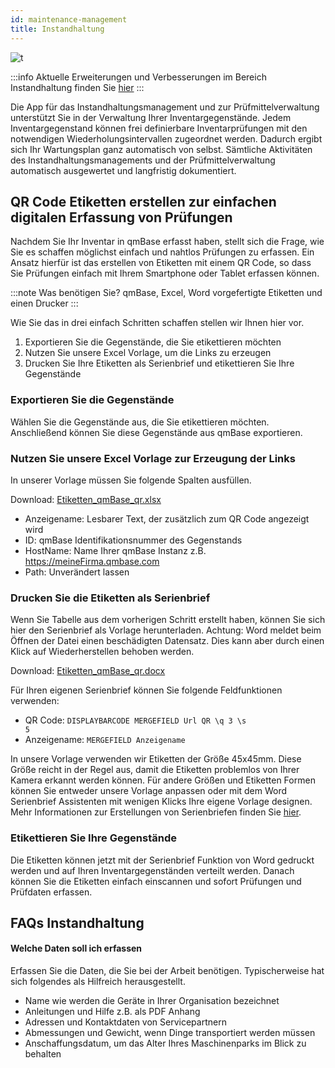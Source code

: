 ```yaml
---
id: maintenance-management
title: Instandhaltung
---
```


![t](https://caqadmin.blob.core.windows.net/public-screenshots/All%20Integration%20Specs/MaintenanceManagement.png)

:::info Aktuelle Erweiterungen und Verbesserungen im Bereich Instandhaltung finden Sie [hier](/blog/tags/instandhaltung)
:::

Die App für das Instandhaltungsmanagement und zur Prüfmittelverwaltung unterstützt Sie in der Verwaltung Ihrer Inventargegenstände. Jedem Inventargegenstand können frei definierbare Inventarprüfungen mit den notwendigen Wiederholungsintervallen zugeordnet werden. Dadurch ergibt sich Ihr Wartungsplan ganz automatisch von selbst. Sämtliche Aktivitäten des Instandhaltungsmanagements und der Prüfmittelverwaltung automatisch ausgewertet und langfristig dokumentiert.

## QR Code Etiketten erstellen zur einfachen digitalen Erfassung von Prüfungen

Nachdem Sie Ihr Inventar in qmBase erfasst haben, stellt sich die Frage, wie Sie es schaffen möglichst einfach und nahtlos Prüfungen zu erfassen.
Ein Ansatz hierfür ist das erstellen von Etiketten mit einem QR Code, so dass Sie Prüfungen einfach mit Ihrem Smartphone oder Tablet erfassen können.

:::note Was benötigen Sie?
qmBase, Excel, Word vorgefertigte Etiketten und einen Drucker
:::

Wie Sie das in drei einfach Schritten schaffen stellen wir Ihnen hier vor.

1. Exportieren Sie die Gegenstände, die Sie etikettieren möchten
2. Nutzen Sie unsere Excel Vorlage, um die Links zu erzeugen
3. Drucken Sie Ihre Etiketten als Serienbrief und etikettieren Sie Ihre Gegenstände

### Exportieren Sie die Gegenstände

Wählen Sie die Gegenstände aus, die Sie etikettieren möchten. Anschließend können Sie diese Gegenstände aus qmBase exportieren.

### Nutzen Sie unsere Excel Vorlage zur Erzeugung der Links

In unserer Vorlage müssen Sie folgende Spalten ausfüllen.

Download: [Etiketten_qmBase_qr.xlsx](./../assets/Etiketten_qmBase_qr.xlsx)

- Anzeigename: Lesbarer Text, der zusätzlich zum QR Code angezeigt wird
- ID: qmBase Identifikationsnummer des Gegenstands
- HostName: Name Ihrer qmBase Instanz z.B. https://meineFirma.qmbase.com
- Path: Unverändert lassen

### Drucken Sie die Etiketten als Serienbrief

Wenn Sie Tabelle aus dem vorherigen Schritt erstellt haben, können Sie sich hier den Serienbrief als Vorlage herunterladen. Achtung: Word meldet beim Öffnen der Datei einen beschädigten Datensatz. Dies kann aber durch einen Klick auf Wiederherstellen behoben werden.

Download: [Etiketten_qmBase_qr.docx](./../assets/Etiketten_qmBase_qr.docx)

Für Ihren eigenen Serienbrief können Sie folgende Feldfunktionen verwenden:

- QR Code: <code>DISPLAYBARCODE MERGEFIELD Url QR \q 3 \s 5</code>
- Anzeigename: <code>MERGEFIELD Anzeigename</code>

In unsere Vorlage verwenden wir Etiketten der Größe 45x45mm. Diese Größe reicht in der Regel aus, damit die Etiketten problemlos von Ihrer Kamera erkannt werden können. Für andere Größen und Etiketten Formen können Sie entweder unsere Vorlage anpassen oder mit dem Word Serienbrief Assistenten mit wenigen Klicks Ihre eigene Vorlage designen. Mehr Informationen zur Erstellungen von Serienbriefen finden Sie [hier](https://www.google.de/search?q=office+serienbrief+erstellen).

### Etikettieren Sie Ihre Gegenstände

Die Etiketten können jetzt mit der Serienbrief Funktion von Word gedruckt werden und auf Ihren Inventargegenständen verteilt werden. Danach können Sie die Etiketten einfach einscannen und sofort Prüfungen und Prüfdaten erfassen.

## FAQs Instandhaltung

#### Welche Daten soll ich erfassen

Erfassen Sie die Daten, die Sie bei der Arbeit benötigen. Typischerweise hat sich folgendes als Hilfreich herausgestellt.

- Name wie werden die Geräte in Ihrer Organisation bezeichnet
- Anleitungen und Hilfe z.B. als PDF Anhang
- Adressen und Kontaktdaten von Servicepartnern
- Abmessungen und Gewicht, wenn Dinge transportiert werden müssen
- Anschaffungsdatum, um das Alter Ihres Maschinenparks im Blick zu behalten

